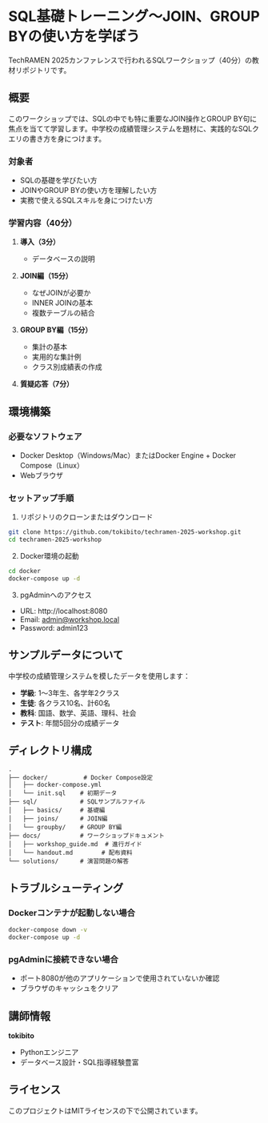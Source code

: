 # SQL基礎トレーニング～JOIN、GROUP BYの使い方を学ぼう

TechRAMEN 2025カンファレンスで行われるSQLワークショップ（40分）の教材リポジトリです。

## 概要

このワークショップでは、SQLの中でも特に重要なJOIN操作とGROUP BY句に焦点を当てて学習します。中学校の成績管理システムを題材に、実践的なSQLクエリの書き方を身につけます。

### 対象者

- SQLの基礎を学びたい方
- JOINやGROUP BYの使い方を理解したい方
- 実務で使えるSQLスキルを身につけたい方

### 学習内容（40分）

1. **導入（3分）**
   - データベースの説明

2. **JOIN編（15分）**
   - なぜJOINが必要か
   - INNER JOINの基本
   - 複数テーブルの結合

3. **GROUP BY編（15分）**
   - 集計の基本
   - 実用的な集計例
   - クラス別成績表の作成

4. **質疑応答（7分）**

## 環境構築

### 必要なソフトウェア

- Docker Desktop（Windows/Mac）またはDocker Engine + Docker Compose（Linux）
- Webブラウザ

### セットアップ手順

1. リポジトリのクローンまたはダウンロード
```bash
git clone https://github.com/tokibito/techramen-2025-workshop.git
cd techramen-2025-workshop
```

2. Docker環境の起動
```bash
cd docker
docker-compose up -d
```

3. pgAdminへのアクセス
- URL: http://localhost:8080
- Email: admin@workshop.local
- Password: admin123

## サンプルデータについて

中学校の成績管理システムを模したデータを使用します：
- **学級**: 1〜3年生、各学年2クラス
- **生徒**: 各クラス10名、計60名
- **教科**: 国語、数学、英語、理科、社会
- **テスト**: 年間5回分の成績データ

## ディレクトリ構成

```
.
├── docker/          # Docker Compose設定
│   ├── docker-compose.yml
│   └── init.sql    # 初期データ
├── sql/            # SQLサンプルファイル
│   ├── basics/     # 基礎編
│   ├── joins/      # JOIN編
│   └── groupby/    # GROUP BY編
├── docs/           # ワークショップドキュメント
│   ├── workshop_guide.md  # 進行ガイド
│   └── handout.md        # 配布資料
└── solutions/      # 演習問題の解答
```

## トラブルシューティング

### Dockerコンテナが起動しない場合
```bash
docker-compose down -v
docker-compose up -d
```

### pgAdminに接続できない場合
- ポート8080が他のアプリケーションで使用されていないか確認
- ブラウザのキャッシュをクリア

## 講師情報

**tokibito**
- Pythonエンジニア
- データベース設計・SQL指導経験豊富

## ライセンス

このプロジェクトはMITライセンスの下で公開されています。